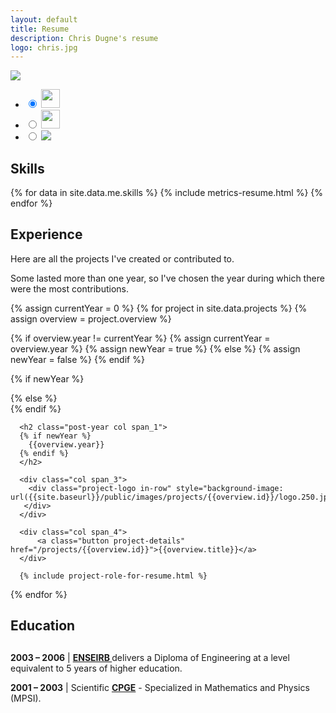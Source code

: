 ```yaml
---
layout: default
title: Resume
description: Chris Dugne's resume
logo: chris.jpg
---
```



<a href="{{site.baseurl}}/public/cv.2014.pdf" target="blank">
  <img class="pdf-button" src="{{site.baseurl}}/public/images/common/pdf.png">
</a>
<div class="highlight resume-tools">
  <ul class="tabs">
    <li>
      <input type="radio" class="radio"  name="info" id="tab1" value="1" checked />
      <label for="tab1" title="Roles/dates"><img src="{{site.baseurl}}/public/images/common/me.png" style="height:30px"></label>
    </li>
    <li>
      <input type="radio" class="radio"  name="info" id="tab2" value="2" />
      <label for="tab2" title="Technologies"><img src="{{site.baseurl}}/public/images/common/settings.png" style="height:30px"></label>
    </li>
    <li>
      <input type="radio" class="radio"  name="info" id="tab3" value="3" />
      <label for="tab3" title="Team"><img class="tab-logo" src="{{site.baseurl}}/public/images/common/team.png"></label>
    </li>
  </ul>
</div>



<div class="bundle row gutters fadeInDown animated">
<h2>Skills</h2>
{% for data in site.data.me.skills %}
  {% include metrics-resume.html %}
{% endfor %}
</div>



<section class="archive">

<div class="bundle row gutters fadeInDown animated">
<h2>Experience</h2>

<p>
Here are all the projects I've created or contributed to.
</p>
<p>
Some lasted more than one year, so I've chosen the year during which there were the most contributions.
</p>
</div>

{% assign currentYear = 0 %}
{% for project in site.data.projects %}
{% assign overview = project.overview %}

{% if overview.year != currentYear %}
  {% assign currentYear = overview.year %}
  {% assign newYear = true %}
{% else %}
  {% assign newYear = false %}
{% endif %}

{% if newYear %}
<div class="bundle row gutters fadeInDown animated">
{% else %}
<div class="bundle-content row gutters fadeInDown animated">
{% endif %}

  <div class="project row span_12">

      <h2 class="post-year col span_1">
      {% if newYear %}
        {{overview.year}}
      {% endif %}
      </h2>

      <div class="col span_3">
        <div class="project-logo in-row" style="background-image: url({{site.baseurl}}/public/images/projects/{{overview.id}}/logo.250.jpg);">
       </div>
      </div>

      <div class="col span_4">
          <a class="button project-details" href="/projects/{{overview.id}}">{{overview.title}}</a>
      </div>

      {% include project-role-for-resume.html %}

  </div>
</div>

{% endfor %}




<div class="bundle row gutters fadeInDown animated">
<h2>Education</h2>
<h2 class="post-year col span_1">
</h2>

<p>
<b>2003 – 2006</b>  | <a href="http://www.enseirb-matmeca.fr/"> <b>ENSEIRB </b></a> delivers a Diploma of Engineering at a level equivalent to 5 years of higher education.
</p>

<p>
<b>2001 – 2003</b>  | Scientific <a href="http://en.wikipedia.org/wiki/Classe_pr%C3%A9paratoire_aux_grandes_%C3%A9coles"> <b>CPGE</b></a> - Specialized in Mathematics and Physics (MPSI).
</p>

</div>


</section>

